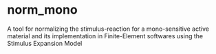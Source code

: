 # norm_mono
A tool for normalizing the stimulus-reaction for a mono-sensitive active material and its implementation in Finite-Element softwares using the Stimulus Expansion Model
